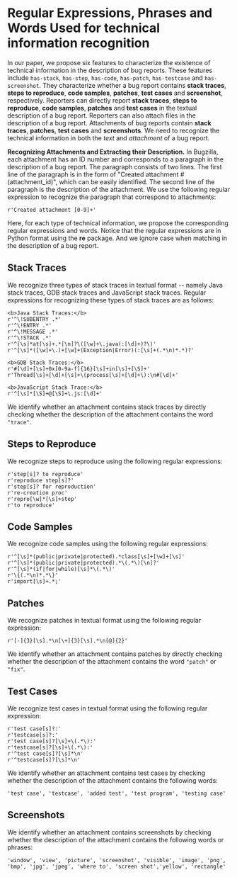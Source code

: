 # Regular Expressions, Phrases and Words Used for technical information recognition

In our paper, we propose six features to characterize the existence of technical information in the description of bug reports. These features include `has-stack`, `has-step`, `has-code`, `has-patch`, `has-testcase` and `has-screenshot`. They characterize whether a bug report contains **stack traces**, **steps to reproduce**, **code samples**, **patches**, **test cases** and **screenshot**, respectively. Reporters can directly report **stack traces**, **steps to reproduce**, **code samples**, **patches** and **test cases** in the textual description of a bug report. Reporters can also attach files in the description of a bug report. Attachments of bug reports contain **stack traces**, **patches**, **test cases** and **screenshots**. We need to recognize the technical information in both the *text* and *attachment* of a bug report.

**Recognizing Attachments and Extracting their Description.** In Bugzilla, each attachment has an ID number and corresponds to a paragraph in the description of a bug report. The paragraph consists of two lines. The first line of the paragraph is in the form of "Created attachment #(attachment_id)", which can be easily identified. The second line of the paragraph is the description of the attachment. We use the following regular expression to recognize the paragraph that correspond to attachments:  

```r'Created attachment [0-9]+'```

Here, for each type of technical information, we propose the corresponding regular expressions and words. Notice that the regular expressions are in Python format using the **re** package. And we ignore case when matching in the description of a bug report.  

## Stack Traces

We recognize three types of stack traces in textual format -- namely Java stack traces, GDB stack traces and JavaScript stack traces. Regular expressions for recognizing these types of stack traces are as follows:
```
<b>Java Stack Traces:</b> 
r'^\!SUBENTRY .*'
r'^\!ENTRY .*'
r'^\!MESSAGE .*'
r'^\!STACK .*'
r'^[\s]*at[\s]+.*[\n]?\([\w]+\.java(:[\d]+)?\)'
r'^[\s]*([\w]+\.)+[\w]+(Exception|Error)(:[\s]+(.*\n)*.*)?'

<b>GDB Stack Traces:</b>
r'#[\d]+[\s]+0x[0-9a-f]{16}[\s]+in[\s]+[\S]+'
r'Thread[\s]+[\d]+[\s]+\(process[\s]+[\d]+\):\n#[\d]+'

<b>JavaScript Stack Trace:</b>
r'^[\s]*[\S]+@[\S]+\.js:[\d]+'
```

We identify whether an attachment contains stack traces by directly checking whether the description of the attachment contains the word `"trace"`.

## Steps to Reproduce

We recognize steps to reproduce using the following regular expressions:
```
r'step[s]? to reproduce'
r'reproduce step[s]?'
r'step[s]? for reproduction'
r're-creation proc'
r'repro[\w]*[\s]+step'
r'to reproduce'
```

## Code Samples

We recognize code samples using the following regular expressions:
```
r'^[\s]*(public|private|protected).*class[\s]+[\w]+[\s]'
r'^[\s]*(public|private|protected).*\(.*\)[\n]?'
r'^[\s]*(if|for|while)[\s]*\(.*\)'
r'\{(.*\n)*.*\}'
r'import[\s]+.*;'
```

## Patches

We recognize patches in textual format using the following regular expression:
 ```
 r'[-]{3}[\s].*\n[\+]{3}[\s].*\n[@]{2}'
 ```
We identify whether an attachment contains patches by directly checking whether the description of the attachment contains the word `"patch"` or `"fix"`.

## Test Cases

We recognize test cases in textual format using the following regular expression:
```
r'test case[s]?:'
r'testcase[s]?:'
r'test case[s]?[\s]+\(.*\):'
r'testcase[s]?[\s]+\(.*\):'
r'^test case[s]?[\s]*\n'
r'^testcase[s]?[\s]*\n'
```

We identify whether an attachment contains test cases by checking whether the description of the attachment contains the following words:

```'test case', 'testcase', 'added test', 'test program', 'testing case'```

## Screenshots
We identify whether an attachment contains screenshots by checking whether the description of the attachment contains the following words or phrases:

```'window', 'view', 'picture', 'screenshot', 'visible', 'image', 'png', 'bmp', 'jpg', 'jpeg', 'where to', 'screen shot','yellow', 'rectangle'```
